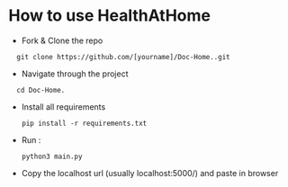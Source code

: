 # How to use HealthAtHome


* Fork & Clone the repo
```
  git clone https://github.com/[yourname]/Doc-Home..git
```

* Navigate through the project
```
  cd Doc-Home.
```
* Install all requirements
  ``` 
  pip install -r requirements.txt
  ```
  
* Run :
  ```
  python3 main.py
  ```
  
* Copy the localhost url (usually localhost:5000/) and paste in browser
